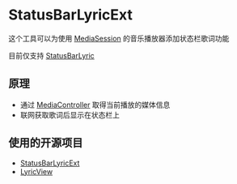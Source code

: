 # StatusBarLyricExt

这个工具可以为使用 [MediaSession](https://developer.android.google.cn/reference/android/media/session/MediaSession) 的音乐播放器添加状态栏歌词功能

目前仅支持 [StatusBarLyric](https://github.com/577fkj/MIUIStatusBarLyric)

## 原理
- 通过 [MediaController](https://developer.android.google.cn/reference/android/media/session/MediaController) 取得当前播放的媒体信息
- 联网获取歌词后显示在状态栏上

## 使用的开源项目
- [StatusBarLyricExt](https://github.com/cjybyjk/StatusBarLyricExt)
- [LyricView](https://github.com/markzhai/LyricView)
